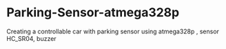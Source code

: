 # Parking-Sensor-atmega328p
Creating a controllable car with parking sensor using atmega328p , sensor HC_SR04, buzzer
